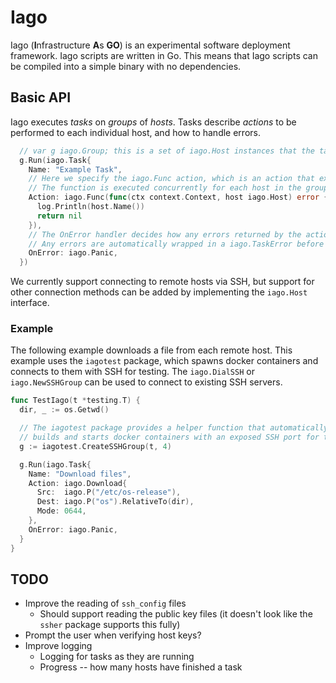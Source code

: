 # Iago

Iago (**I**nfrastructure **A**s **GO**) is an experimental software deployment framework.
Iago scripts are written in Go. This means that Iago scripts can be compiled into a simple binary with no dependencies.

## Basic API

Iago executes *tasks* on *groups* of *hosts*.
Tasks describe *actions* to be performed to each individual host, and how to handle errors.

```go
  // var g iago.Group; this is a set of iago.Host instances that the task will be applied to.
  g.Run(iago.Task{
    Name: "Example Task",
    // Here we specify the iago.Func action, which is an action that executes the function that we give it.
    // The function is executed concurrently for each host in the group.
    Action: iago.Func(func(ctx context.Context, host iago.Host) error {
      log.Println(host.Name())
      return nil
    }),
    // The OnError handler decides how any errors returned by the actions should be handled.
    // Any errors are automatically wrapped in a iago.TaskError before they are given to the handler.
    OnError: iago.Panic,
  })
```

We currently support connecting to remote hosts via SSH,
but support for other connection methods can be added by implementing the `iago.Host` interface.

### Example

The following example downloads a file from each remote host.
This example uses the `iagotest` package, which spawns docker containers and connects to them with SSH for testing.
The `iago.DialSSH` or `iago.NewSSHGroup` can be used to connect to existing SSH servers.

```go
func TestIago(t *testing.T) {
  dir, _ := os.Getwd()

  // The iagotest package provides a helper function that automatically
  // builds and starts docker containers with an exposed SSH port for testing.
  g := iagotest.CreateSSHGroup(t, 4)

  g.Run(iago.Task{
    Name: "Download files",
    Action: iago.Download{
      Src:  iago.P("/etc/os-release"),
      Dest: iago.P("os").RelativeTo(dir),
      Mode: 0644,
    },
    OnError: iago.Panic,
  }
}
```

## TODO

* Improve the reading of `ssh_config` files
  * Should support reading the public key files (it doesn't look like the `ssher` package supports this fully)
* Prompt the user when verifying host keys?
* Improve logging
  * Logging for tasks as they are running
  * Progress -- how many hosts have finished a task
